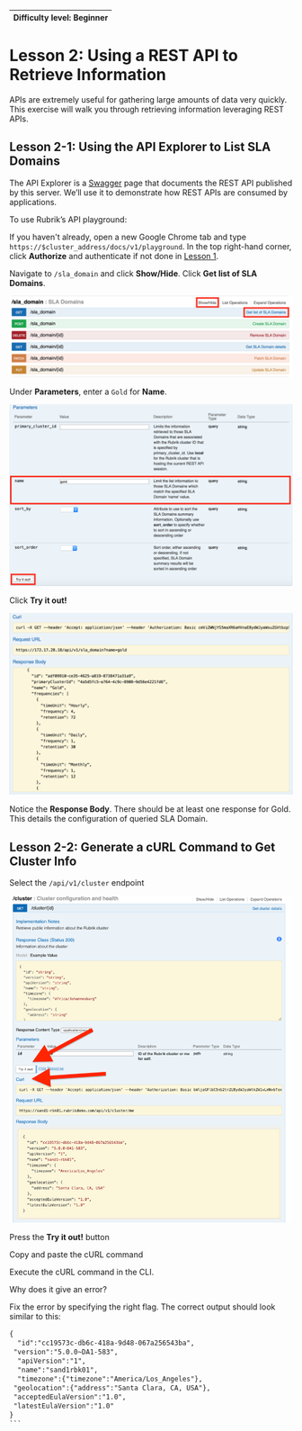 | Difficulty level: Beginner | 
| --- |

# Lesson 2: Using a REST API to Retrieve Information

APIs are extremely useful for gathering large amounts of data very quickly. This exercise will walk you through retrieving information leveraging REST APIs.  

## Lesson 2-1: Using the API Explorer to List SLA Domains

The API Explorer is a [Swagger](https://swagger.io/) page that documents the REST API published by this server. We’ll use it to demonstrate how REST APIs are consumed by applications.

To use Rubrik’s API playground:

If you haven't already, open a new Google Chrome tab and type `https://$cluster_address/docs/v1/playground`. In the top right-hand corner, click **Authorize** and authenticate if not done in [Lesson 1](/Lesson-1.md).

Navigate to `/sla_domain` and click **Show/Hide**. Click **Get list of SLA Domains**.

![SLA Domains](/img/image2-1.png)

Under **Parameters**, enter a `Gold` for **Name**.

![Parameters](/img/image2-2.png)

Click **Try it out!**

![SLA Response](/img/image2-3.png)

Notice the **Response Body**. There should be at least one response for Gold. This details the configuration of queried SLA Domain.

## Lesson 2-2: Generate a cURL Command to Get Cluster Info

Select the `/api/v1/cluster` endpoint

![Cluster Endpoint](/img/image2-4.png)

Press the **Try it out!** button

Copy and paste the cURL command

Execute the cURL command in the CLI.

Why does it give an error?

Fix the error by specifying the right flag. The correct output should look similar to this:

```
{
  "id":"cc19573c-db6c-418a-9d48-067a256543ba",
 "version":"5.0.0~DA1-583",
  "apiVersion":"1",
  "name":"sand1rbk01",
  "timezone":{"timezone":"America/Los_Angeles"},
 "geolocation":{"address":"Santa Clara, CA, USA"},
 "acceptedEulaVersion":"1.0", 
 "latestEulaVersion":"1.0"
}
```
